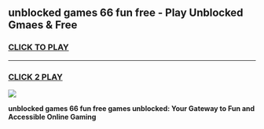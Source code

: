 
## unblocked games 66 fun free - Play Unblocked Gmaes & Free
<h3>
<a href="https://premium.freeplayer.one?title=unblocked_games_66_fun_free&ref=20F">CLICK TO PLAY</a></h3>
<hr>

<h3>
<a href="https://premium.freeplayer.one?title=unblocked_games_66_fun_free&ref=20F">CLICK 2 PLAY</a>
  
</h3>

<a href="https://premium.freeplayer.one?title=unblocked_games_66_fun_free&ref=20F/"><img src="https://clearcache.store/games.png"></a>


**unblocked games 66 fun free games unblocked: Your Gateway to Fun and Accessible Online Gaming**
